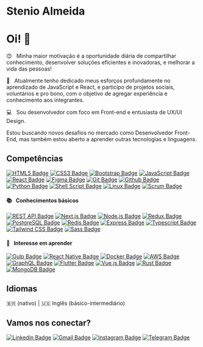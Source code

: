 
# Stenio Almeida

# Oi! 👋

😊 &nbsp; Minha maior motivação é a oportunidade diária de compartilhar conhecimento, desenvolver soluções eficientes e inovadoras, e melhorar a vida das pessoas!  
  
🚀 &nbsp; Atualmente tenho dedicado meus esforços profundamente no aprendizado de JavaScript e React, e participo de projetos sociais, voluntários e pro bono, com o objetivo de agregar experiência e conhecimento aos integrantes.  
  
:computer: &nbsp; Sou desenvolvedor com foco em Front-end e entusiasta de UX/UI Design.

Estou buscando novos desafios no mercado como Desenvolvedor Front-End, mas também estou aberto a aprender outras tecnologias e linguagens.

## Competências
[![HTML5 Badge](https://img.shields.io/badge/-html5-E34F26?style=for-the-badge&logo=html5&logoColor=white)](#)
[![CSS3 Badge](https://img.shields.io/badge/-css3-1572B6?style=for-the-badge&logo=css3&logoColor=white)](#)
[![Bootstrap Badge](https://img.shields.io/badge/-bootstrap-7952B3?style=for-the-badge&logo=bootstrap&logoColor=white)](#)
[![JavaScript Badge](https://img.shields.io/badge/-javascript-F7DF1E?style=for-the-badge&logo=javascript&logoColor=2d2d2d)](#)
[![React Badge](https://img.shields.io/badge/-react-61DAFB?style=for-the-badge&logo=react&logoColor=2d2d2d)](#)
[![Figma Badge](https://img.shields.io/badge/-figma-F24E1E?style=for-the-badge&logo=figma&logoColor=fafafa)](#)
[![Git Badge](https://img.shields.io/badge/-git-F05032?style=for-the-badge&logo=git&logoColor=fafafa)](#)
[![Github Badge](https://img.shields.io/badge/-github-2d2d2d?style=for-the-badge&logo=github&logoColor=fafafa)](#)
[![Python Badge](https://img.shields.io/badge/-python-3776AB?style=for-the-badge&logo=python&logoColor=fafafa)](#)
[![Shell Script Badge](https://img.shields.io/badge/-shell_script-4EAA25?style=for-the-badge&logo=gnu-bash&logoColor=white)](#)
[![Linux Badge](https://img.shields.io/badge/-linux-FCC624?style=for-the-badge&logo=linux&logoColor=2d2d2d)](#)
[![Scrum Badge](https://img.shields.io/badge/-scrum-405571?style=for-the-badge&logo=scrum&logoColor=fafafa)](#)

#### 📚 &nbsp; Conhecimentos básicos
[![REST API Badge](https://img.shields.io/badge/-rest_api-2d2d2d?style=for-the-badge&logo=json&logoColor=fafafa)](#)
[![Next.js Badge](https://img.shields.io/badge/-next.js-2d2d2d?style=for-the-badge&logo=next-dot-js&logoColor=fafafa)](#)
[![Node.js Badge](https://img.shields.io/badge/-node.js-339933?style=for-the-badge&logo=node-dot-js&logoColor=fafafa)](#)
[![Redux Badge](https://img.shields.io/badge/-redux-764ABC?style=for-the-badge&logo=redux&logoColor=fafafa)](#)
[![PostgreSQL Badge](https://img.shields.io/badge/-postgresql-4169E1?style=for-the-badge&logo=postgresql&logoColor=fafafa)](#)
[![Redis Badge](https://img.shields.io/badge/-redis-DC382D?style=for-the-badge&logo=redis&logoColor=fafafa)](#)
[![Express Badge](https://img.shields.io/badge/-express-2d2d2d?style=for-the-badge&logo=express&logoColor=fafafa)](#)
[![Typescript Badge](https://img.shields.io/badge/-typescript-3178C6?style=for-the-badge&logo=typescript&logoColor=fafafa)](#)
[![Tailwind CSS Badge](https://img.shields.io/badge/-tailwind_css-38B2AC?style=for-the-badge&logo=tailwind-css&logoColor=fafafa)](#)
[![Sass Badge](https://img.shields.io/badge/-sass-CC6699?style=for-the-badge&logo=sass&logoColor=fafafa)](#)

#### 🔎 &nbsp; Interesse em aprender
[![Gulp Badge](https://img.shields.io/badge/-gulp-CF4647?style=for-the-badge&logo=gulp&logoColor=fafafa)](#)
[![React Native Badge](https://img.shields.io/badge/-react_native-61DAFB?style=for-the-badge&logo=react&logoColor=2d2d2d)](#)
[![Docker Badge](https://img.shields.io/badge/-docker-2496ED?style=for-the-badge&logo=docker&logoColor=fafafa)](#)
[![AWS Badge](https://img.shields.io/badge/-aws-ff9600?style=for-the-badge&logo=amazon-aws&logoColor=fafafa)](#)
[![GraphQL Badge](https://img.shields.io/badge/-graphql-E434AA?style=for-the-badge&logo=graphql&logoColor=fafafa)](#)
[![Flutter Badge](https://img.shields.io/badge/-flutter-02569B?style=for-the-badge&logo=flutter&logoColor=fafafa)](#)
[![Vue.js Badge](https://img.shields.io/badge/-vue.js-4FC08D?style=for-the-badge&logo=vue-dot-js&logoColor=fafafa)](#)
[![Rust Badge](https://img.shields.io/badge/-rust-2d2d2d?style=for-the-badge&logo=rust&logoColor=fafafa)](#)
[![MongoDB Badge](https://img.shields.io/badge/-mongodb-47A248?style=for-the-badge&logo=mongodb&logoColor=fafafa)](#)
 
## Idiomas
🇧🇷 (nativo) | 🇺🇸 Inglês (básico-intermediário)

## Vamos nos conectar?
 
[![Linkedin Badge](https://img.shields.io/badge/-stenioas-0A66C2?style=for-the-badge&logo=Linkedin&logoColor=white&link=https://www.linkedin.com/in/stenioas/)](https://www.linkedin.com/in/stenioas/)
[![Gmail Badge](https://img.shields.io/badge/-stenioas-EA4335?style=for-the-badge&logo=Gmail&logoColor=white&link=mailto:stenioas@gmail.com)](mailto:stenioas@gmail.com)
[![Instagram Badge](https://img.shields.io/badge/-stenioas-E4405F?style=for-the-badge&logo=instagram&logoColor=white&link=https://www.instagram.com/stenioas/)](https://www.instagram.com/stenioas/)
[![Telegram Badge](https://img.shields.io/badge/-stenioas-26A5E4?style=for-the-badge&logo=telegram&logoColor=white&link=https://t.me/stenioas/)](https://t.me/stenioas/)
